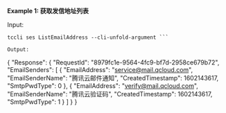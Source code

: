 **Example 1: 获取发信地址列表**



Input: 

```
tccli ses ListEmailAddress --cli-unfold-argument ```

Output: 
```
{
    "Response": {
        "RequestId": "8979fc1e-9564-4fc9-bf7d-2958ce679b72",
        "EmailSenders": [
            {
                "EmailAddress": "service@mail.qcloud.com",
                "EmailSenderName": "腾讯云邮件通知",
                "CreatedTimestamp": 1602143617,
                "SmtpPwdType": 0
            },
            {
                "EmailAddress": "verify@mail.qcloud.com",
                "EmailSenderName": "腾讯云验证码",
                "CreatedTimestamp": 1602143617,
                "SmtpPwdType": 1
            }
        ]
    }
}
```

